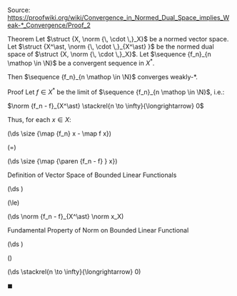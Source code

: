 # 

Source: https://proofwiki.org/wiki/Convergence_in_Normed_Dual_Space_implies_Weak-*_Convergence/Proof_2

Theorem
Let $\struct {X, \norm {\, \cdot \,}_X}$ be a normed vector space.
Let $\struct {X^\ast, \norm {\, \cdot \,}_{X^\ast} }$ be the normed dual space of $\struct {X, \norm {\, \cdot \,}_X}$.
Let $\sequence {f_n}_{n \mathop \in \N}$ be a convergent sequence in $X^\ast$.

Then $\sequence {f_n}_{n \mathop \in \N}$ converges weakly-$\ast$.


Proof
Let $f \in X^\ast$ be the limit of $\sequence {f_n}_{n \mathop \in \N}$, i.e.:

$\norm {f_n - f}_{X^\ast} \stackrel{n \to \infty}{\longrightarrow} 0$

Thus, for each $x \in X$:














\(\ds \size {\map {f_n} x - \map f x}\)

\(=\)







\(\ds \size {\map {\paren {f_n - f} } x}\)





Definition of Vector Space of Bounded Linear Functionals














\(\ds \)

\(\le\)







\(\ds \norm {f_n - f}_{X^\ast} \norm x_X\)





Fundamental Property of Norm on Bounded Linear Functional














\(\ds \)

\(\)







\(\ds \stackrel{n \to \infty}{\longrightarrow} 0\)









$\blacksquare$





